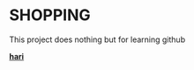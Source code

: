 # SHOPPING
This project does nothing but for  learning github

  __[hari](https://www.instagram.com/invites/contact/?i=1f027hl85k4mg&utm_content=2ibbcfz)__
